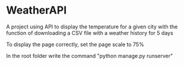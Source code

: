 # WeatherAPI
A project using API to display the temperature for a given city with the function of downloading a CSV file with a weather history for 5 days

To display the page correctly, set the page scale to 75%

In the root folder write the command "python manage.py runserver"
